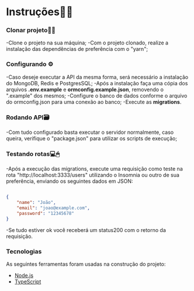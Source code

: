 # Instruções👨‍🏫


### Clonar projeto👨‍💻

-Clone o projeto na sua máquina; 
-Com o projeto clonado, realize a instalação das dependências de preferência com o "yarn";

### Configurando ⚙

-Caso deseje executar a API da mesma forma, será necessário a instalação do MongoDB, Redis e PostgresSQL;
-Após a instalação faça uma cópia dos arquivos <b>.env.example</b> e <b>ormconfig.example.json</b>, removendo o ".example" dos mesmos;
-Configure o banco de dados conforme o arquivo do ormconfig.json para uma conexão ao banco;
-Execute as <b>migrations</b>.

### Rodando API🗃

-Com tudo configurado basta executar o servidor normalmente, caso queira, verifique o "package.json" para utilizar os scripts de execução;

### Testando rotas💻🖱

-Após a execução das migrations, execute uma requisição como teste na rota "http://localhost:3333/users" utilizando o Insomnia ou outro de sua preferência, enviando os seguintes dados em JSON:

```JSON

{
	"name": "João",
	"email": "joao@example.com",
	"password": "12345678"
} 

```

-Se tudo estiver ok você receberá um status200 com o retorno da requisição.

### Tecnologias

As seguintes ferramentas foram usadas na construção do projeto:

- [Node.js](https://nodejs.org/en/)
- [TypeScript](https://www.typescriptlang.org/)




